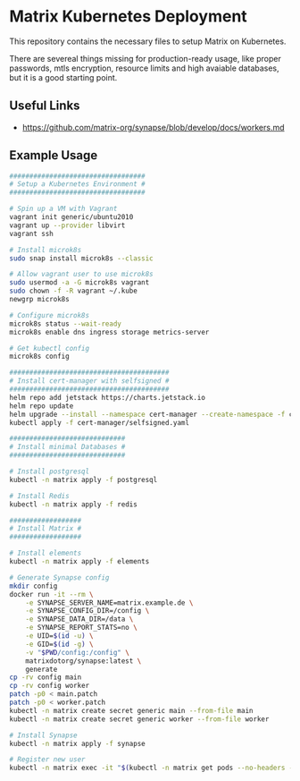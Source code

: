 # Matrix Kubernetes Deployment

This repository contains the necessary files to setup Matrix on Kubernetes.

There are severeal things missing for production-ready usage, like proper passwords, mtls encryption, resource limits and high avaiable databases, but it is a good starting point.

## Useful Links

* https://github.com/matrix-org/synapse/blob/develop/docs/workers.md

## Example Usage

```bash
##################################
# Setup a Kubernetes Environment #
##################################

# Spin up a VM with Vagrant
vagrant init generic/ubuntu2010
vagrant up --provider libvirt
vagrant ssh

# Install microk8s
sudo snap install microk8s --classic

# Allow vagrant user to use microk8s
sudo usermod -a -G microk8s vagrant
sudo chown -f -R vagrant ~/.kube
newgrp microk8s

# Configure microk8s
microk8s status --wait-ready
microk8s enable dns ingress storage metrics-server

# Get kubectl config
microk8s config

########################################
# Install cert-manager with selfsigned #
########################################
helm repo add jetstack https://charts.jetstack.io
helm repo update
helm upgrade --install --namespace cert-manager --create-namespace -f cert-manager/cert-manager.yaml cert-manager jetstack/cert-manager
kubectl apply -f cert-manager/selfsigned.yaml

#############################
# Install minimal Databases #
#############################

# Install postgresql
kubectl -n matrix apply -f postgresql

# Install Redis
kubectl -n matrix apply -f redis

##################
# Install Matrix #
##################

# Install elements
kubectl -n matrix apply -f elements

# Generate Synapse config
mkdir config
docker run -it --rm \
    -e SYNAPSE_SERVER_NAME=matrix.example.de \
    -e SYNAPSE_CONFIG_DIR=/config \
    -e SYNAPSE_DATA_DIR=/data \
    -e SYNAPSE_REPORT_STATS=no \
    -e UID=$(id -u) \
    -e GID=$(id -g) \
    -v "$PWD/config:/config" \
    matrixdotorg/synapse:latest \
    generate
cp -rv config main
cp -rv config worker
patch -p0 < main.patch
patch -p0 < worker.patch
kubectl -n matrix create secret generic main --from-file main
kubectl -n matrix create secret generic worker --from-file worker

# Install Synapse
kubectl -n matrix apply -f synapse

# Register new user
kubectl -n matrix exec -it "$(kubectl -n matrix get pods --no-headers -o custom-columns=":metadata.name" -l app.kubernetes.io/instance=matrix,app.kubernetes.io/name=synapse-main)" -c synapse -- register_new_matrix_user -c /config/homeserver.yaml http://synapse-main:80
```

